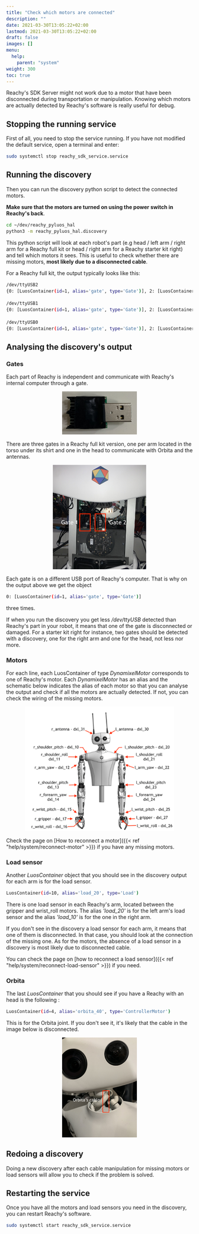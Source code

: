 ```yaml
---
title: "Check which motors are connected"
description: ""
date: 2021-03-30T13:05:22+02:00
lastmod: 2021-03-30T13:05:22+02:00
draft: false
images: []
menu:
  help:
    parent: "system"
weight: 300
toc: true
---
```


Reachy's SDK Server might not work due to a motor that have been disconnected during transportation or manipulation. Knowing which motors are actually detected by Reachy's software is really useful for debug.

## Stopping the running service

First of all, you need to stop the service running. If you have not modified the default service, open a terminal and enter:

```bash
sudo systemctl stop reachy_sdk_service.service
```

## Running the discovery

Then you can run the discovery python script to detect the connected motors. 

**Make sure that the motors are turned on using the power switch in Reachy's back**.

```bash
cd ~/dev/reachy_pyluos_hal
python3 -m reachy_pyluos_hal.discovery
```

This python script will look at each robot's part (e.g head / left arm / right arm for a Reachy full kit or head / right arm for a Reachy starter kit right) and tell which motors it sees. This is useful to check whether there are missing motors, **most likely due to a disconnected cable**.

For a Reachy full kit, the output typically looks like this:

```bash
/dev/ttyUSB2
{0: [LuosContainer(id=1, alias='gate', type='Gate')], 2: [LuosContainer(id=2, alias='dxl_30', type='DynamixelMotor'), LuosContainer(id=3, alias='dxl_31', type='DynamixelMotor')], 5: [LuosContainer(id=4, alias='orbita_40', type='ControllerMotor')]}

/dev/ttyUSB1
{0: [LuosContainer(id=1, alias='gate', type='Gate')], 2: [LuosContainer(id=2, alias='dxl_20', type='DynamixelMotor'), LuosContainer(id=3, alias='dxl_21', type='DynamixelMotor'), LuosContainer(id=4, alias='dxl_22', type='DynamixelMotor'), LuosContainer(id=5, alias='dxl_23', type='DynamixelMotor'), LuosContainer(id=6, alias='dxl_24', type='DynamixelMotor'), LuosContainer(id=7, alias='dxl_25', type='DynamixelMotor'), LuosContainer(id=8, alias='dxl_26', type='DynamixelMotor'), LuosContainer(id=9, alias='dxl_27', type='DynamixelMotor')], 11: [LuosContainer(id=10, alias='load_20', type='Load')]}

/dev/ttyUSB0
{0: [LuosContainer(id=1, alias='gate', type='Gate')], 2: [LuosContainer(id=2, alias='dxl_10', type='DynamixelMotor'), LuosContainer(id=3, alias='dxl_11', type='DynamixelMotor'), LuosContainer(id=4, alias='dxl_12', type='DynamixelMotor'), LuosContainer(id=5, alias='dxl_13', type='DynamixelMotor'), LuosContainer(id=6, alias='dxl_14', type='DynamixelMotor'), LuosContainer(id=7, alias='dxl_15', type='DynamixelMotor'), LuosContainer(id=8, alias='dxl_16', type='DynamixelMotor'), LuosContainer(id=9, alias='dxl_17', type='DynamixelMotor')], 11: [LuosContainer(id=10, alias='load_10', type='Load')]}
```

## Analysing the discovery's output

### Gates

Each part of Reachy is independent and communicate with Reachy's internal computer through a gate.

<p align="center">
  <img src="gate.jpg" alt="drawing" width="40%"/>
</p>

There are three gates in a Reachy full kit version, one per arm located in the torso under its shirt and one in the head to communicate with Orbita and the antennas.

<p align="center">
  <img src="gate_in_torso.jpg" alt="drawing" width="50%"/>
</p>

Each gate is on a different USB port of Reachy's computer. That is why on the output above we get the object

```bash
0: [LuosContainer(id=1, alias='gate', type='Gate')]
```

three times. 

If when you run the discovery you get less */dev/ttyUSB* detected than Reachy's part in your robot, it means that one of the gate is disconnected or damaged. For a starter kit right for instance, two gates should be detected with a discovery, one for the right arm and one for the head, not less nor more.

### Motors

For each line, each LuosContainer of type *DynamixelMotor* corresponds to one of Reachy's motor. Each *DynamixelMotor* has an alias and the schematic below indicates the alias of each motor so that you can analyse the output and check if all the motors are actually detected. If not, you can check the wiring of the missing motors.

<p align="center">
  <img src="reachy_full_annoted.png" alt="drawing" width="80%"/>
</p>

Check the page on [How to reconnect a motor]({{< ref "help/system/reconnect-motor" >}}) if you have any missing motors.

### Load sensor

Another *LuosContainer* object that you should see in the discovery output for each arm is for the load sensor.

```bash
LuosContainer(id=10, alias='load_20', type='Load')
```

There is one load sensor in each Reachy's arm, located between the gripper and wrist_roll motors. The alias *'load_20'* is for the left arm's load sensor and the alias *'load_10'* is for the one in the right arm.

If you don't see in the discovery a load sensor for each arm, it means that one of them is disconnected. In that case, you should look at the connection of the missing one. As for the motors, the absence of a load sensor in a discovery is most likely due to disconnected cable.

You can check the page on [how to reconnect a load sensor]({{< ref "help/system/reconnect-load-sensor" >}}) if you need.

### Orbita

The last *LuosContainer* that you should see if you have a Reachy with an head is the following :

```bash
LuosContainer(id=4, alias='orbita_40', type='ControllerMotor')
```

This is for the Orbita joint. If you don't see it, it's likely that the cable in the image below is disconnected.

<p align="center">
  <img src="cable_orbita.jpg" alt="drawing" width="40%"/>
</p>

## Redoing a discovery

Doing a new discovery after each cable manipulation for missing motors or load sensors will allow you to check if the problem is solved.

## Restarting the service

Once you have all the motors and load sensors you need in the discovery, you can restart Reachy's software.

```bash
sudo systemctl start reachy_sdk_service.service
```
